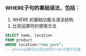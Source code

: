### WHERE子句的基础语法，包括：

1. WHERE 的基础功能与语法结构
2. 比较运算符的使用方法

```sql
SELECT name, location
FROM product
WHERE location="new york";
-- where运算符必须出现在from关键字后面
```



<!--stackedit_data:
eyJoaXN0b3J5IjpbMjA2NjM1NzI0OF19
-->